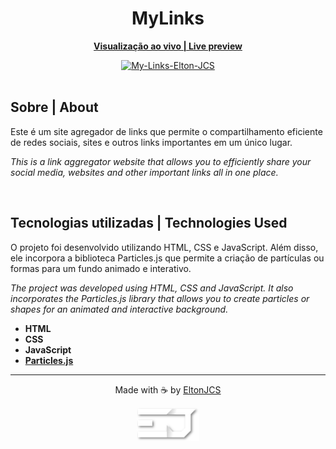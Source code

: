 <div align="center">
  <h1><b>MyLinks</b></h1>
  <a href="https://EltonJCS.github.io/MyLinks">
    <p><b>Visualização ao vivo | Live preview</b></p>
    <img src="https://i.ibb.co/tcTKw3q/Dev-Links-Elton-JCS.png" alt="My-Links-Elton-JCS">
  </a>
</div>

<br>
  
## Sobre | About
<p>Este é um site agregador de links que permite o compartilhamento eficiente de redes sociais, sites e outros links importantes em um único lugar.</p>
<p><i>This is a link aggregator website that allows you to efficiently share your social media, websites and other important links all in one place.</i></p>

<br>

## Tecnologias utilizadas | Technologies Used
<p>O projeto foi desenvolvido utilizando HTML, CSS e JavaScript. Além disso, ele incorpora a biblioteca Particles.js que permite a criação de partículas ou formas para um fundo animado e interativo.</p>
<p><i>The project was developed using HTML, CSS and JavaScript. It also incorporates the Particles.js library that allows you to create particles or shapes for an animated and interactive background.</i></p>
<ul>
  <li><b>HTML</b></li>
  <li><b>CSS</b></li>
  <li><b>JavaScript</b></li>
  <li><a href="https://github.com/VincentGarreau/particles.js/"><b>Particles.js</b></a></li>
</ul>

<hr>
<p align="center">Made with ☕ by <a href="https://github.com/eltonjcs">EltonJCS</a></p>
<div align="center"><a href="https://github.com/eltonjcs"><img src="https://raw.githubusercontent.com/EltonJCS/assets/main/SVGs/Logos/EJCS/EJ_Light%202.svg" alt="EltonJCS" width="100px"></a></div>
